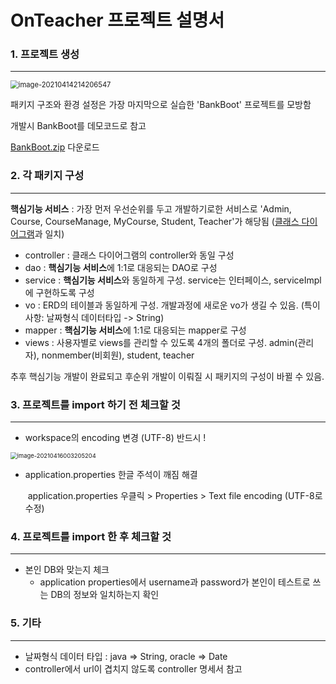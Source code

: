 # OnTeacher 프로젝트 설명서



### 1. 프로젝트 생성

------

<img src="../../../git/onTeacher/docs/docs_img/image-20210414214206547.png" alt="image-20210414214206547" style="zoom: 80%;" />



패키지 구조와 환경 설정은 가장 마지막으로 실습한 'BankBoot' 프로젝트를 모방함

개발시 BankBoot를 데모코드로 참고

[BankBoot.zip](https://drive.google.com/file/d/1ZLH9jtT3V0Ok6gyNjKASjsUcX8-KxewF/view?usp=sharing) 다운로드



### 2. 각 패키지 구성

------

**핵심기능 서비스** : 가장 먼저 우선순위를 두고 개발하기로한 서비스로 'Admin, Course, CourseManage, MyCourse, Student, Teacher'가 해당됨 ([클래스 다이어그램](https://viewer.diagrams.net/?highlight=0000ff&edit=_blank&layers=1&nav=1&title=classdiagram.drawio#R7Z1Zc9s4Esc%2FjaqyD07xkkQ%2B6kgyyTqTw5kc87LFSLTMCSUqFB3H8%2BkXAAGKR4OiLAKUk96aqpUYSqLZPwKNfx8Y2LP1zxeJv715HS%2BDaGAZy58Dez6wLMuwTfJ%2F9Mg9P2IbdnZklYTL7Ji5P3AV%2FhvwgwY%2Fehsug13pxDSOozTclg8u4s0mWKSlY36SxHfl067jqPyrW38V1A5cLfyofvRTuExvsqOuNd4f%2FyMIVzfil82Rl%2F3L2hcn879kd%2BMv47vCIfvZwJ4lcZxmr9Y%2FZ0FE7564L59e3n%2BKLr%2BNXrx6t%2Fvu%2FzX974c%2FP15kX%2Fb8mI%2Fkf0ISbNIHf%2FWH5Np0vlrPt%2FMP09WL9N34v3ejC3PM%2F9offnTL7xj%2Fa9N7cQuDJbmj%2FG2cpDfxKt740bP90WkS326WAf0hg7zbn3MZx1ty0CQH%2FwnS9J7j4d%2BmMTl0k64j%2Fq%2FBZjmhxiZvN%2FEmyI48D6OIf2XLO8Dv1C6%2BTRb84v%2F9dv38j4%2FOP5%2B3b5%2B%2FuzNeTL6%2BurgYZefRP6xACb9vL4J4HaTJPTkhCSI%2FDX%2BUUfI5kav8vPyjb%2BOQXJ9l8MfHHA45O%2FzpscdG%2BTtSP1kFKf%2FY3njkXvj3hdO29IRdww%2FZI%2FiH%2BPeRF9lXineFv3J%2FiAEDw9N0F4voPJsNXHfgufSFNx64w8GzyWDqDFxj8Gw6mIwGk9mTGbHOLiAffO1vyNP3H%2FYhZ%2BDN6ClTj76mRyaDiVNDcXcXriOfAXIdb1JBJUXIj8LVhrxeEESChBz4ESRpSAaCCf%2BHlLI4XdyE0fLSv49vKUi71F98E%2B%2BmN3ES%2Fku%2B1hdYkn9OUg6tNSqdcUU%2FyelMgh05562g08wPXfq7lJ%2BziKPI3%2B7Cr%2FkFr4ntw800TtN4Lb6o9BzlAw57kybxt3wIM49%2BJujdCH420i7%2BNR%2B7OUyOw8eEu%2F0Aahv8nJvC4GmPrYOPyHsyyPubVRQU6a3A6xq13zNHwO9Zo%2FLP%2BRGx%2FMZPgym9j7vKE9AJ8y2GyyhkfBZGt7rtBKxRcJ0CqK7D5ZINrLutvwg3qw9sGL0w90cu2Qfn9v7Ie35fbMZR6qd%2BhhqFJ%2FK%2FBtHbeBemYUy%2FP8nOnfJxhVz2cDoYztmRJJ3FG3LFfsiwCgjCdwHFGACucVg4DNx92YyH8HLlcJXM3GBTcBJ0AZuSP9aARrPpwLMHU5ONZubAmz9ZsNHsfbAKdwS%2B%2F9RoIPcgzRGYxVGc7Oe4azLBVQ4dACMbw8oMOHUG6KGYfPY6YuPHDcEp2ABclO0%2FJfd8ZjwdUhKsGXlv7t%2F3BofttIOjOhZ0RodtH4FH4cjEGHjDJ4s18anD6%2FuXm%2BsY4egajlF9otAMh3McHNZgMhdwzAgc74M1MQWC0TUYbsspRR0YwyYwphQA8mKa8TAnI8XA89g%2F2WRSYbML8X%2B9fJphrrFNPWnqT7uDqUHg%2BRgGd5PtNgqD5VV6S2yVXpJJCGHqGibTbOn%2FqqMJWGpxmgggY7pSojR5BZrcIinkjl2Hyfq1n5Llz2aFiHSOiO32jcj4CETIC3KEzU1kpHTpTDTzN4sgQkKUETLq3ZE9Zp3DJikqyZAjzwaeSQi5omIIgtE5GF7vTiwkasjBIC%2BmBgdjQlc4z36mwWaJZHSui5h9e7GOcRQZkkkFyeicjLaKrDoyTCkZkLvhZbI%2B%2BSebkHHSioe5KLjiUazI9u3OOnLVbcK4mOUyCiXFtSqkXAXpH%2BRS7uLkG%2BLROR5e376sI9fd6niwMcY1eZyRECIbWgQx8yD1Q5y2utfyrb5dXUe%2BBqpPSeTIlE1bnJJ8MSRIoquiT0mYBu%2BDHwQfBKb74E%2FfHrDpQo5OxcxnkCBDbnxy%2F5m%2BeeoQf5wf%2BEI%2F%2FdSwxPv5z%2BLp8%2Fviu7dBEpJ7RlMnVKTcmFyfyjJemu74mJ%2BpPjunknfgiOGp6%2BycsTMs%2FVAlOwe4Msdr%2BoCadB4TUBCzgS4LVuSOOlWGXMzaObOsnZFToRlYI%2BaZPcWxMxegjsvaqea2mU59cj%2BXrB0LWk1UIP3d03byx%2F%2BUvB0QMFV5O3JxinhuE6YzzKgL52WrAoNlITIXzh0%2BSQN%2FcRMkr8itRL%2BtczSArB0QDXV%2Bm5SNTF%2BaMSTGbDU4o%2FPa1BVIXMYrZEIBE0Cyjl4mLCkTbHTg0a45Z4LlbxWkghnlZrofXAQu726DBNO71CADpPHoRaZRhWyBTCUbkCODKYEKmYGydfRCI9cm637JnGmTLntBZiNHIDIPIrIWR0TUIAJk6%2BhFpDE7sGHBfUjH5vRQMRtFbFX0AJk8mp1bA5Kxz1qUHJYkyQN6ZN10baVH98vn5fTL5%2FDPyH9nXl5G9tD8fmGKPIqKolgWI%2BWKdffKoz0s63uuZ5e%2Foyvl0RqXRRrXPaA8VgsJKx84WXlsNlCBZxGL%2B%2FimRjbKiRrkxFwV5CB4olL4kLz3QDnRss9SToRnb1nCHPkUmcPtCX3Jn1ycels89qdIjq2g6GzqHclEx0Xk73Yv0f5q7T%2Bsr%2B00218mLKZhyoazzPpXaUJMgAB0DsC4vnLTDIBMRVwQjyBgvhQioBQB06ivvzQzIJMFiQGDjb%2FGcUA9BPYD3cPuIJDJfMvAX7JgsoBgTpxRRKB7BIYanUHJRbfQYX6jvILOLOu2dPM6yCyArxlKGKmVvPBORtjA6My0C7dF%2F6JcGCsNFGYDUHLpwq5kXoH9i8DfUypdSMiGpi0csiSP%2F0m5UJDJVeVCHVfCebgego1sGEZSiQyUI9VmlOgwjCSFZkqj1K5RKn0gsxkvfaj1xKqW7tVyZTKePvnk8SX2xZo9JUBBCVZ6gZJn3c1oUSh1jAgRo4HrdQPUB%2F8b8qSMJyj7Si9PMq2NAWEJVrKSYpZPw8v9HsrTnLCANKmhCczL0ovTcTXFLZkRgWrkRhE3ULKWKm5u02dvpv7t6P6H63%2F%2F27r%2F9uWvVxdDeWulGR19Mm5YzwuAku80P3iyXJIF9Q75UMAHlI6ll4%2FjGitNPbbUmtO37oyPPZN9g2wZQ5naNPPTYBUn94iSApSAVky6PZ7HkdlXt8FpGXpiLay65teu5MPZooix48S7YbXid6gjjQ7qRrtvjlKTr1%2FTvwg17LPUsJ3hYQ07H65K6XdiOvyFNWywuS5q2JLB4KTkOggxVRo2OPc1NqgsdFF%2Bsl7QXsjoFykAA1CqQTDUVW7KwxtQu6f8xXRE26yvF2KNfnX7dR3iKl0BIoD2rBcRuymYUW9IWG3BXmteyYcT7GCpihhAXdZMTFO0opWELMp9yYsJI4b49JsVKsiKiIEUZM3INAUkqsi0aB%2B3XmD7OLXIAOKxZtcFEo%2FPT9Ap9Y9zB%2BX%2BcbY90NpADlRZudEO9o%2Bz%2BOJQefs4ryzx5P23HiwlnbBObrpjBfJ40%2BTHX1OZHXrt%2FyydeKzSUxxDB5Z9zf6nUNQxjbLI4rXd6NCudibsLHYhzQGin8I6tioHjc%2FZWVYxwlaXGD1Y%2B2GElSsKTa%2BzgBG8YpkHu%2FV3u7s4WaL1FVpfZ%2FUieMWyDBhWtIaWV2d5rUWL4CXLytVWZCFA3To0vjrj6yxWhFNUJMb%2FGpKl5JIGorFQUZXxdZYpgpcs2zxye8NMhg%2B%2BOtu3LWRUZntZ6qKfJSSi9VUu84y%2B3T1pAv0q8Zf46Cs1PhQ012t82Sqf3IMkXt4usjQUZEChztO33yfLqNkmMe1V8r9wvUICVBIARbm1EgBlzlSMzFPl6vlxx1v4saTMdWNdGwpIK%2BpTIanghXz7innPILpYN8BJoUBRyKU8xFfduGlkK%2BrTOhIBHpEcYxzo01q9ssoHTk4wb7zvBdo%2B8IbTGFHsJ6JY3YXpDEKKlkxswpBi66nI7KIBieblhkxgxqCicuP3HlU0Zc88hhV12L%2F3uCLQwB0Di3ps339kEdo4FEOLuszfe2wRbIKJwUVN5u89umjKarMwvKje%2Br3HF8UqEgOMvSz6eo8wWrIgk7%2FIhDdq%2Fq9xHKHxOzd%2B7xFGcFttDC9pVX369v4s2coPo8zaIOg9yHhEU%2BnfPsp4vH11hhnh1GFonK%2BY99eLMorKTQ1RRjj413mU0a3uBqkjaAgUwF6Gi2CzCzBo2FPQcKxkb8fTZhCZiIRBw9Yzi3X0Vsa9Bw2ljX0waKjc%2BL0HDW1Z3CDfRg3tr9D%2BvQcNbdmYvwx2iyTc4spRNQL9xw4dWdYIcc3SW5SP1Zq%2F99ihI8sbWQe7nb%2FCGUCt%2FXsPHtqYnq7Svhr3UYTLjluY9wyEo33zq0Gh8RV9PA%2B0vfoZpp%2FFb5DXhU%2BRd%2FsP0TfiM3VjtxWpwAoAbkzVGpVlVPdUrCoBnWlU1cbXXoNGBXx8dOA6sztau86u1C5of3jaANBhu6kVdnignQCNX7jr%2BuOUxuqcQ3uHWsAQOlKljIEbzuMU2fz0nbRvJ2ReVTOkdCv5fPMXNliwzc3oOGKwcYQNH%2B5wwBuPTujYQQ%2FOB1P3SZqV5LwiN3iy3SbEWcXOop1zA23eCXGjbqcYQDyhyAwHnse3eM26FOP8ckbzi9tidjFUBV5gjnAFBpm7%2BZk7aXqB7KtsSw15V%2FzD08uTXdYuls4kOIV0zgY0hUBsqGtNLW%2BAn3W5zzanG7MtwoV3wZm4jFcIhQIooD2c9UIBLTfyrVbExiqMhdIeCHwD%2BdrWhZyXd3QHw5eb6xiZ6ZwZaJ9mvcw0bqzbgpl86wT2T4KZ1%2FEyvEZo1EADbseslxpZ6A%2FyTeZ0QUMwoS%2FIhOQIRuZBFKQBMqKGEWjrZb2MyOKDkrUuYSTfXsUtDDF8CxZBzccwuJsHqR%2Fizk4KqIE2ZNZKTZ7WcOZxp7oJTooFiYQu1cEgr5qvXG0l01UsyPDgH%2BoqX7nxLhbYmUX%2BbpfE8frxZyw%2Fys1wzWpUpn3Cst2grPDfA3bDtezy75lOfVnWKlGi291wYV4b2i2R52WfPG08Yd6TySbEKQtAuns5mC75bTFpWtzVIidMXZwiD0yR%2BYhxlnnX8CXLqva4g%2FSywg4C0C0AOnOv4UuW5V4v2H7waH%2B19teZew1fsiz3mtftC%2Buz0n37%2Bf4%2FRKFjFLTmYMPX3L56t7C4qbt%2Fv3Lo7wF2bZtcraw5MLi33y%2B%2FCh5p2v%2Bz2nl17KnpDWyP4d%2BRtQYeVjoDV85Xs2ge1Rchf5AvvYuTb5PN7u5XaBD8KFfOlpJK319j4TySdi5B5%2FeImTF%2F9B%2FP6nckXfxQoQ%2FXPmrN3%2FvadyRb%2B6RhGu2XPlh1psb%2Bva99R7KmAwviDQTMl0ICVBLQ%2F5J3DC2NSq0HkAHFDOisPYYZkKU%2FLgN%2FyfQOwQC2LlZCgM7qY5gACyAAha9T7aqx6liS%2FtHCrmcgfO3LjveVxl%2Fyz8rLjuuWO0kwG3PdKtOruGm%2BfF5Ov3wO%2F4z8d%2BblZWQPze8XpqVp3y2vuu2WWxEjOpLW3EpaQSW%2F5OB1aclHGdeTa2csRoeSWi%2BS2qiFpGaNgeFuKIalX1dSG8tSeqFclELatzem1ayYeXLs5DzuYpswEFZ1PpcsXemG%2FPiM0LmK2fWWV1%2BcF5He6814KevUY9lMc4qPm5Ur2bSIQHRaQII6JwiQ7zQTJNPtyc1tBCjLGHf3AGXl88iQdoYACVAzQ7IIAHeCJeNPbb4ivGQFs2xoQlI6JwWSCjWjIlOLw92bTbD092NNts0JjArzaLwhL2Qiw49lXPDxh1c4EZjmrHIyq5RzqBHowSnLzuUVUUhY94QBQqRewlyZGM3WV0sqPhZkSJivGQXFyztLmQIjJEYBMYBwqZkYmXQdbJZteZlYfA6b2KLUEnlRwwsgiGrmBRJERbr%2F%2FVxs0djs7czoFOQ5SIrC1Tmwn5tmUmSl%2FIyUD2G1KfuB2ShrKeMgKt2jArWP0YuKVOwjjnEWNjvkFU8pHhNPADMvesXuYOLSC%2BSvMx%2FYQZjUqIK9%2B8AyWTCKF359IwCpUzMWDazGg8kcSemeFKjZjF5SpGm7uxdJfLs9POoUWtHk3UXA1blJvstkY1DeBiurkvWQrM7Jgna500yWTBRch5urrC72YAhrNpgO%2BTqcgOrO6rQhOt2jA%2FWp0YuOLKV47f88Gp2CrIzoqEYHalajFx2Zvpxlo7dzewwOzmRC3GnEpHtMvL4dZE8mEi9ukyRc3Ea363asTKei3Ue2FQFrCeIx18Z7jrKOCnocs2%2Bn2ZMJxnt6nodtR5tDBLFzLLp8pwv8EZvK5mxOQ5lZJWVQM3G9lMll5vpmblLlMEvyqcZJc6eIt%2FLj0hBd8GfSEOHMEwdLoQ1ErXvURn073GPI4a6Y%2BXdP3X%2BAXb2W3rCy1H2wJ3nFrmeQul%2B3wEkp%2BKbJzyzm4De241S%2BKX1tpwo1KfjV7hb2sDkFv3pdlfPVpODn5ilQyVf15BElY0oUBUkN00eWjP84N1SxKvzkyTSHms%2FajrLus0LIxC1VWrQXNtub%2FEz2VDHNU%2Fbswk1V1NLR%2B64qpinva4%2FbqvSFRe%2F7qpimvJU9iMWQl7iQccS1C3yQ6R8B6R6Q3jdRMU1ZYBt33jlbavrfRcU0ZVFr3HznjLnpfWcVE9pAFLffOS9K%2Bt9JBdweFDfgOXNuoGi1Xm6E5AFwI0kXnxgibjh%2Fsl5MttvoHtlQoJ5AsWjNbDRuF2jzCPJEuC75i%2BmIvCBsiM7CV7df1yEuhlRA0nZfaoWQNKooY5aBwGr3J%2FP6AMJejFkGAs%2FDFEPKzN8sApx0lMiyvbu0DbsFQrUnLFlOqC%2Fz0uKIvJgwZpLE36yCy3CH44wKZqB4s2Zm5KoLWMU%2FZbKcSEIplltTl9ckzHxKwjR4H%2FwgLi4yo0Dgt3p3boEtAmuGPoMkBVl%2FwX1HQS39BU2LryHPt8GgPWq3d0dnCQVWfVmdNfXDfIJ%2B8wlc0306LsMBphQMradDYMgxlY05oksJJhW0mFXyx%2BukpALYxsrSChz5iqchT1YutWU7%2BaHSphIbKNtAMjQoGxmcpsByJWmarnEc4a%2B2WRCVQ4oZUp988hQTE%2BOiSAlTUKqCdqaaVkWVnPtOmPrgf0OklCEFJTdoR0oep643o2JRR15G%2FVCk5gQHBEoNUGDeg3ai5BHsehyhNTYiuoDoKEIHSn3Qjo48rD1jHT7KHRwqoHynKVWT5ZIsaXeIiAJEoLwH3YgMoQW3fDl2qIu0DCMu%2B%2FC%2B1UiTApqgbAjtNNVj3h8Cf3ETJKj49av4mXZlQ4%2BLvKaoAEwedSjt6CF2TlfAS%2Fs92VHuG3axDQZoYWVi31Au2rSoIUqzoQNriNTQAah6IB0Kpwu5%2FiKvIeJUYA2RIiwAYU43FnINpUUN0Z4PrCFSAgggs%2BkGpFESOb6GiCODNUQKqYG0NN3YyOWQB9UQcWywhkgpN4CQppmbkVwjaVFDxCnBGiKllABamm5KZM3nePbCROygRVV5tuNRNpYczHDgAGGKg1KAAPlMM0COvGAEig96hBIzD%2FTwsM77YBXu0iBBRBSoKUBNke4xxjoCkZq%2Fslijq6IUEKCeSDcgx4wh5IgoI2LhYwLI%2B2BNzIFwqNBi%2B%2FdjG1MvK6Vl9brnem5BPRlzTb0UWoIWBkveOw4zDBQBBVQV6QaqsdlPpXox35d4Dwu5addhsn7tp4sbYiakRIHID9QR6aakUeWv1bhWKloJJayYFSFRCInTv2fblDd5aBtYAskVjeojGwrYGPfv1MrlfnDbq%2FG%2BZnVCVz3PfqbBZolwKIDD69%2BpbcpxBBLY4NkF4egeDsfq3UEdy5V7yPUgyx3XKeTnn7AGYu4KroFUIzbs3bsV02PL9HzXqsByFaQiFx8JUUDIuHfXdnxcI6jDFa9sgBHQYEhIFTpDo3fPdyxfFdXnphZtWxZrbNuilhmrd4fYa5FTjW1b9jvN8LtTbNtymz57M%2FVvR%2Fc%2FXP%2F739b9ty9%2FvboQ8X3VXVss0zKeGka5O4eITuvq3CLuSgGiyXIdbrCMo%2BeNYAxj9FRsw9vUucUaPbWA0p%2BRIcfxtGHHhbycCiJYylF9vE7q3CKxsbJqDunGh22qOYQiM6HL7WoyPy3xmGy3CcaelcAD9W%2BRwNOFX3L50jD%2B98%2B7l%2B6bV%2FZdOHn11%2FZDfAHJdOftlVglt%2BSpNx4dcE3Yu7dBEpI7Rqe5gr9ScRoe5sCA99Wouy8gNralxFsZiY5dHLWx0c5TOXYHvZFV%2BR3PLn5d7fyhqH2Hzz95B70mW5Tb3e34cuvjm8fuMh3rHJWf1t2Nv2QPngG6AJIxre2TIvWYnErdqzf2aoNhnuFdHAnzdJmGh%2BF9sEj9zYrchL2HVnkgTKfunYG%2FVx15%2FYgYfuOnwZText2Jbj7IqyxjmXyIPG5sH2Px2P6%2BE%2FIBJOUDwTG%2BXCsiOpuLZX7cIvJ3u5dofJXGF111ezO%2BTI3me5ag%2BZWaf1zXB%2FWaX5YDyldiaH6l5jeN%2BlJMr%2F1lKZsL4gcGzIPOrH%2BVJsQECEDXANgPdAc7AwAKKcE6XWHdXPfXH7E%2Bp8Cqw5YuXQfaHOzJQyly5yevDBSLIabETCeKHKY9Ki%2FqXFeNymHmCS2VH1IqW5h13YLnLaFy0aNyYdpjlC6kzKJ2oWimk42h5yJeiD4iqF70Yf7e5QsT9YteAehdwDBRwegVgP4lDBM1jJ4R6F3EMKGaUlQxTrWrOhmDvE3iOC0uAhJ%2Fe%2FM6Xgb0jP8D)과 일치)



- controller : 클래스 다이어그램의 controller와 동일 구성
- dao : **핵심기능 서비스**에 1:1로 대응되는 DAO로 구성 
- service : **핵심기능 서비스**와 동일하게 구성. service는 인터페이스, serviceImpl에 구현하도록 구성
- vo : ERD의 테이블과 동일하게 구성. 개발과정에 새로운 vo가 생길 수 있음. (특이사항: 날짜형식 데이터타입 -> String)
- mapper : **핵심기능 서비스**에 1:1로 대응되는 mapper로 구성 
- views : 사용자별로 views를 관리할 수 있도록 4개의 폴더로 구성. admin(관리자), nonmember(비회원), student, teacher



추후 핵심기능 개발이 완료되고 후순위 개발이 이뤄질 시 패키지의 구성이 바뀔 수 있음.



### 3. 프로젝트를 import 하기 전 체크할 것

------

- workspace의 encoding 변경 (UTF-8)  반드시 !

<img src="../../../git/onTeacher/docs/docs_img/image-20210416003205204.png" alt="image-20210416003205204" style="zoom: 67%;" />

- application.properties 한글 주석이 깨짐 해결

  ​	application.properties 우클릭 > Properties > Text file encoding (UTF-8로 수정)



### 4. 프로젝트를 import 한 후 체크할 것

------

- 본인 DB와 맞는지 체크 
  - application properties에서 username과 password가 본인이 테스트로 쓰는 DB의 정보와 일치하는지 확인



###  5. 기타 

------

- 날짜형식 데이터 타입 : java => String, oracle => Date
- controller에서 url이 겹치지 않도록 controller 명세서 참고

  
